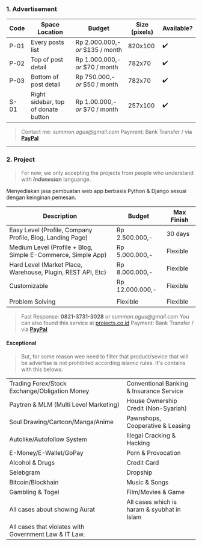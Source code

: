 ### 1. Advertisement

| Code | Space Location                       | Budget                           | Size (pixels) | Available?         |
|------|--------------------------------------|----------------------------------|---------------|--------------------|
| P-01 | Every posts list                     | Rp 2.000.000,- _or_ $135 / month | 820x100       | :heavy_check_mark: |
| P-02 | Top of post detail                   | Rp 1.000.000,- _or_ $70 / month  | 782x70        | :heavy_check_mark: |
| P-03 | Bottom of post detail                | Rp 750.000,- _or_ $50 / month    | 782x70        | :heavy_check_mark: |
| S-01 | Right sidebar, top of donate button  | Rp 1.00.000,- _or_ $70 / month   | 257x100       | :heavy_check_mark: |


> Contact me: _summon.agus@gmail.com_
> Payment: Bank Transfer / via [**PayPal**](https://www.paypal.com/cgi-bin/webscr?cmd=_s-xclick&hosted_button_id=FGSP6KUSKUEBE)

-----------------------------

### 2. Project

> For now, we only accepting the projects from people who understand with _**Indonesian**_ languange.

Menyediakan jasa pembuatan web app berbasis Python & Django sesuai dengan keinginan pemesan.

| Description                                                    | Budget          | Max Finish |
|----------------------------------------------------------------|-----------------|------------|
| Easy Level (Profile, Company Profile, Blog, Landing Page)      | Rp 2.500.000,-  | 30 days    |
| Medium Level (Profile + Blog, Simple E-Commerce, Simple App)   | Rp 5.000.000,-  | Flexible   |
| Hard Level (Market Place, Warehouse, Plugin, REST API, Etc)    | Rp 8.000.000,-  | Flexible   |
| Customizable                                                   | Rp 12.000.000,- | Flexible   |
|                                                                |                 |            |
| Problem Solving                                                | Flexible        | Flexible   |

> Fast Response: **0821-3731-3028** or _summon.agus@gmail.com_
> You can also found this service at [projects.co.id](https://projects.co.id/public/browse_services/view/6c7311/pembuatan-web-app-berbasis-python-amp-django)
> Payment: Bank Transfer / via [**PayPal**](https://www.paypal.com/cgi-bin/webscr?cmd=_s-xclick&hosted_button_id=FGSP6KUSKUEBE)

#### Exceptional

> But, for some reason wee need to filter that product/sevice that will be advertise
> is not prohibited according islamic rules. It's contains with this belows:

|                                                       |                                               |
|-------------------------------------------------------|-----------------------------------------------|
| Trading Forex/Stock Exchange/Obligation Money         | Conventional Banking & Insurance Service      |
| Paytren & MLM (Multi Level Marketing)                 | House Ownership Credit (Non-Syariah)          |
| Soul Drawing/Cartoon/Manga/Anime                      | Pawnshops, Cooperative & Leasing              |
| Autolike/Autofollow System                            | Illegal Cracking & Hacking                    |
| E-Money/E-Wallet/GoPay                                | Porn & Provocation                            |
| Alcohol & Drugs                                       | Credit Card                                   |
| Selebgram                                             | Dropship                                      |
| Bitcoin/Blockhain                                     | Music & Songs                                 |
| Gambling & Togel                                      | Film/Movies & Game                            |
| All cases about showing Aurat                         | All cases which is haram & syubhat in Islam   |
| All cases that violates with Government Law & IT Law. |                                               |
